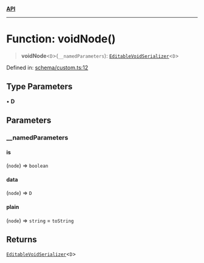 [**API**](../API.md)

***

# Function: voidNode()

> **voidNode**\<`D`\>(`__namedParameters`): [`EditableVoidSerializer`](../interfaces/EditableVoidSerializer.md)\<`D`\>

Defined in: [schema/custom.ts:12](https://github.com/inokawa/edix/blob/85c2a124fd44a8c8104340867b78a503a4b370d2/src/core/schema/custom.ts#L12)

## Type Parameters

• **D**

## Parameters

### \_\_namedParameters

#### is

(`node`) => `boolean`

#### data

(`node`) => `D`

#### plain

(`node`) => `string` = `toString`

## Returns

[`EditableVoidSerializer`](../interfaces/EditableVoidSerializer.md)\<`D`\>
